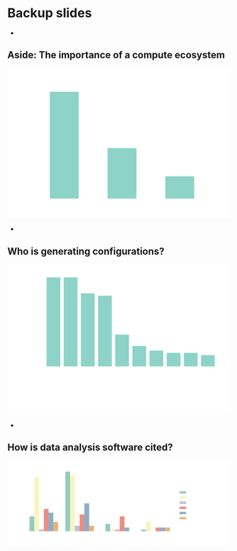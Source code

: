 # Backup slides

-


## Aside: The importance of a compute ecosystem

![Bar chart breaking down the 91 numerical lattice papers; over 70 acknowledge HPC resources, over a third acknowledge DiRAC, and over a sixth acknowledge Supercomputing Wales](../plots/dirac_scw.svg) <!-- .element width="800px" -->

-

## Who is generating configurations?

![Breakdown of collaborations generating configurations used by others](../plots/used_configuration_generating_collaborations.svg) <!-- .element width="800px" -->

-

## How is data analysis software cited?

![Bar chart showing how data analysis software is cited in hep-lat and crosslists. Citations to papers dominate in both, but cross-lists have far more instances of naming a piece of software with no other citation or reference.](../plots/how_analysis_software_cited.svg) <!-- .element width="1300px" -->

